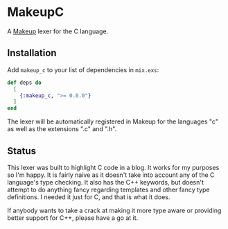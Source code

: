 # MakeupC
A [Makeup](https://github.com/tmbb/makeup/) lexer for the C language.

## Installation

Add `makeup_c` to your list of dependencies in `mix.exs`:

```elixir
def deps do
  [
    {:makeup_c, ">= 0.0.0"}
  ]
end
```

The lexer will be automatically registered in Makeup for
the languages "c" as well as the extensions ".c" and ".h".

## Status

This lexer was built to highlight C code in a blog. It works for my purposes
so I'm happy. It is fairly naive as it doesn't take into account any of the C language's
type checking. It also has the C++ keywords, but doesn't attempt to do anything fancy
regarding templates and other fancy type definitions. I needed it just for C, and that
is what it does.

If anybody wants to take a crack at making it more type aware or providing better
support for C++, please have a go at it.
